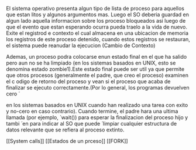 
El sistema operativo presenta algun tipo de lista de proceso para aquellos que estan litos y algunos argumentos mas. 
Luego el SO deberia guardad en algun lado aquella informacion sobre los proceso bloqueados asi luego de que el evento que estan esperando ocurra pueda traelo a la vida de nuevo. Exite el registrod e contexto el cual almacena en una ubicacion de memoria los registros de este proceso detenido, cuando estos registros se restauran, el sistema  puede reanudar la ejecucion (Cambio de Contexto)

Ademas, un proceso podra colocarse enun estado final en el que ha salido pero aun no se ha limpiado (en  los sistemas basados en UNIX, esto se denomina estado zombie1).Este estado final puede ser util ya que permite que otros procesos  (generalmente el padre, que creo el proceso) examinen el c odigo de  retorno del proceso y vean si el proceso que acaba de finalizar se ejecuto correctamente.(Por lo general, los programas devuelven cero  ́

en los sistemas basados en UNIX cuando han realizado una tarea con exito y no-cero en caso contrario). Cuando termine, el padre  hara una  ultima llamada (por ejemplo,  ́ wait()) para esperar la finalizacion del proceso hijo y tambi  ́ en para indicar al SO que puede  ́
limpiar cualquier estructura de datos relevante que se refiera al proceso extinto.

[[System calls]] [[Estados de un prceso]]
[[FORK]]
